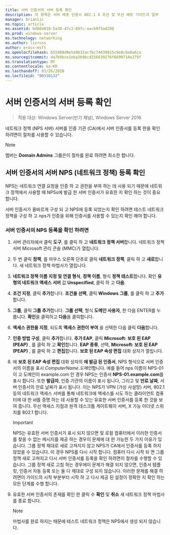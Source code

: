```yaml
---
title: 서버 인증서의 서버 등록 확인
description: 이 항목은 서버 배포 인증서 802.1 X 유선 및 무선 배포 가이드의 일부
manager: brianlic
ms.topic: article
ms.assetid: bd80a018-5a30-47c3-89fc-aacb9f5ad298
ms.prod: windows-server
ms.technology: networking
ms.author: lizross
author: eross-msft
ms.openlocfilehash: b55988d9e5d4832acf6c74039815c9e8c9a8a6ca
ms.sourcegitcommit: da7b9bce1eba369bcd156639276f6899714e279f
ms.translationtype: MT
ms.contentlocale: ko-KR
ms.lasthandoff: 03/26/2020
ms.locfileid: "80318132"
---
```

# <a name="verify-server-enrollment-of-a-server-certificate"></a>서버 인증서의 서버 등록 확인

>적용 대상: Windows Server(반기 채널), Windows Server 2016

네트워크 정책 (NPS 서버) 서버를 인증 기관 (CA)에서 서버 인증서를 등록 한을 확인 하려면이 절차를 사용할 수 있습니다.   
  
>[!NOTE]  
>멤버는 **Domain Admins** 그룹은이 절차를 완료 하려면 최소한 합니다.  
  
## <a name="verify-network-policy-server-nps-enrollment-of-a-server-certificate"></a>서버 인증서의 서버 NPS (네트워크 정책) 등록 확인  
  
NPS는 네트워크 연결 요청을 인증 하 고 권한을 부여 하는 데 사용 되기 때문에 네트워크 정책에서 사용할 때 NPSs에 발급 한 서버 인증서가 유효한 지 확인 하는 것이 중요 합니다.  
  
서버 인증서가 올바르게 구성 되 고 NPS에 등록 되었는지 확인 하려면 테스트 네트워크 정책을 구성 하 고 nps가 인증을 위해 인증서를 사용할 수 있는지 확인 해야 합니다.  
  
### <a name="to-verify-nps-enrollment-of-a-server-certificate"></a>서버 인증서의 NPS 등록을 확인 하려면  
  
1.  서버 관리자에서 클릭 **도구**, 를 클릭 하 고 **네트워크 정책 서버**합니다. 네트워크 정책 서버 Microsoft 관리 콘솔 (MMC)가 열립니다.  
  
2.  두 번 클릭 **정책**, 를 마우스 오른쪽 단추로 클릭 **네트워크 정책**, 클릭 하 고 **새로**합니다. 새 네트워크 정책 마법사가 열립니다.  
  
3.  **네트워크 정책 이름 지정 및 연결 형식**,  **정책 이름**, 형식 **정책 테스트**합니다. 확인 **유형의 네트워크 액세스 서버** 값 **Unspecified**, 클릭 하 고 **다음**.  
  
4.  **조건 지정**, 클릭 **추가**합니다. **조건을 선택**, 클릭 **Windows 그룹**, 를 클릭 하 고 **추가**합니다.  
  
5.  **그룹**, 클릭 **그룹 추가**합니다. **그룹 선택**, 형식 **도메인 사용자**, 한 다음 ENTER를 누릅니다. **확인**을 클릭하고 **다음**을 클릭합니다.  
  
6.  **액세스 권한을 지정**, 되도록 **액세스 권한이 부여** 을 선택한 다음 클릭 **다음**합니다.  
  
7.  **인증 방법 구성**, 클릭 **추가**합니다. **추가 EAP**, 클릭 **Microsoft: 보호 된 EAP (PEAP)** , 를 클릭 하 고 **확인**합니다. **EAP 종류**, 선택, **Microsoft: 보호 된 EAP (PEAP)** , 를 클릭 하 고 **편집**합니다. **보호 된 EAP 속성 편집** 대화 상자가 열립니다.  
  
8.  에 **보호 된 EAP 속성 편집** 대화 상자의 **에 발급 된 인증서**, NPS 형식으로 서버 인증서의 이름을 표시 *ComputerName*.*도메인*합니다. 예를 들어 nps 이름이 NPS-01이 고 도메인이 example.com 인 경우 NPS는 인증서 **NPS-01.example.com**를 표시 합니다. 또한 **발급자**, 인증 기관의 이름이 표시 됩니다, 그리고 및 **만료 날짜**, 서버 인증서의 만료 날짜가 표시 됩니다. 이는 NPS가 VPN (가상 사설망) 서버, 802.1 등의 네트워크 액세스 서버를 통해 네트워크에 액세스를 시도 하는 클라이언트 컴퓨터에 대 한 id를 증명 하는 데 사용할 수 있는 유효한 서버 인증서를 등록 한 것을 보여 줍니다. 무선 액세스 지점과 원격 데스크톱 게이트웨이 서버, X 가능 이더넷 스위치를 802.1 합니다.  
  
    > [!IMPORTANT]  
    > NPS는 유효한 서버 인증서가 표시 되지 않으면 및 로컬 컴퓨터에서 이러한 인증서를 찾을 수 없는 메시지를 제공 하는 경우이 문제에 대 한 가능한 두 가지 이유가 있습니다. 그룹 정책 제대로 새로 고쳐지지 않고 NPS가 CA에서 인증서를 등록 하지 않았을 수 있습니다. 이 경우 NPS를 다시 시작 합니다. 컴퓨터 다시 시작 되 면 그룹 정책 새로 고쳐지고 다시 서버 인증서를 등록을 확인 하려면이 절차를 수행할 수 있습니다. 그룹 정책 새로 고침 하는 경우에이 문제가 해결 되지 않으면, 인증서 템플릿, 인증서 자동 등록 또는 둘 다 제대로 구성 되지 않습니다. 이러한 문제를 해결 하려면이 가이드의 시작 부분부터 시작 하 고 다시 제공 된 설정이 정확한 지 확인 하는 모든 단계를 수행 합니다.  
  
9. 유효한 서버 인증서의 존재를 확인 한 클릭 수 **확인** 및 **취소** 새 네트워크 정책 마법사를 종료 합니다.  
  
    > [!NOTE]  
    > 마법사를 완료 하지는 때문에 테스트 네트워크 정책은 NPS에서 생성 되지 않습니다.  
  



